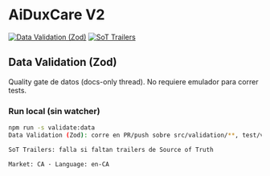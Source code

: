 # AiDuxCare V2

[![Data Validation (Zod)](https://github.com/Maurosg78/AIDUXCARE-V.2/actions/workflows/data-validation.yml/badge.svg)](https://github.com/Maurosg78/AIDUXCARE-V.2/actions/workflows/data-validation.yml)
[![SoT Trailers](https://github.com/Maurosg78/AIDUXCARE-V.2/actions/workflows/sot-trailers.yml/badge.svg)](https://github.com/Maurosg78/AIDUXCARE-V.2/actions/workflows/sot-trailers.yml)

## Data Validation (Zod)
Quality gate de datos (docs-only thread). No requiere emulador para correr tests.

### Run local (sin watcher)
```bash
npm run -s validate:data
Data Validation (Zod): corre en PR/push sobre src/validation/**, test/validation/**, test-data/**

SoT Trailers: falla si faltan trailers de Source of Truth

Market: CA · Language: en-CA
